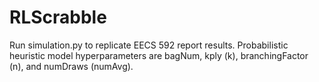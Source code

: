 # RLScrabble

Run simulation.py to replicate EECS 592 report results. Probabilistic heuristic model hyperparameters are bagNum, kply (k), branchingFactor (n), and numDraws (numAvg).
